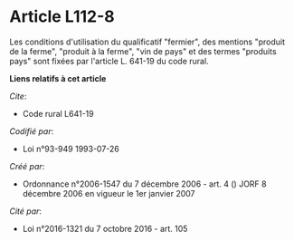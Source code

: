 # Article L112-8

Les conditions d'utilisation du qualificatif "fermier", des mentions "produit de la ferme", "produit à la ferme", "vin de
pays" et des termes "produits pays" sont fixées par l'article L. 641-19 du code rural.

**Liens relatifs à cet article**

_Cite_:

  - Code rural L641-19

_Codifié par_:

  - Loi n°93-949 1993-07-26

_Créé par_:

  - Ordonnance n°2006-1547 du 7 décembre 2006 - art. 4 () JORF 8 décembre 2006 en vigueur le 1er janvier 2007

_Cité par_:

  - Loi n°2016-1321 du 7 octobre 2016 - art. 105
